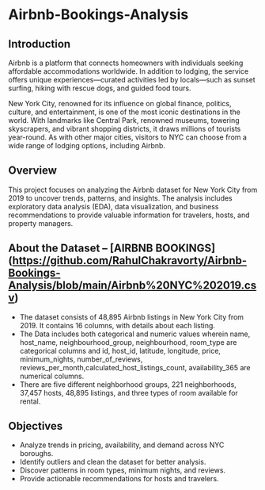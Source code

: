 # Airbnb-Bookings-Analysis

## Introduction
Airbnb is a platform that connects homeowners with individuals seeking affordable accommodations worldwide. In addition to lodging, the service offers unique experiences—curated activities led by locals—such as sunset surfing, hiking with rescue dogs, and guided food tours.

New York City, renowned for its influence on global finance, politics, culture, and entertainment, is one of the most iconic destinations in the world. With landmarks like Central Park, renowned museums, towering skyscrapers, and vibrant shopping districts, it draws millions of tourists year-round. As with other major cities, visitors to NYC can choose from a wide range of lodging options, including Airbnb.

## Overview
This project focuses on analyzing the Airbnb dataset for New York City from 2019 to uncover trends, patterns, and insights. The analysis includes exploratory data analysis (EDA), data visualization, and business recommendations to provide valuable information for travelers, hosts, and property managers.

## About the Dataset – [AIRBNB BOOKINGS] (https://github.com/RahulChakravorty/Airbnb-Bookings-Analysis/blob/main/Airbnb%20NYC%202019.csv)
- The dataset consists of 48,895 Airbnb listings in New York City from 2019. It contains 16 columns, with details about each listing.
- The Data includes both categorical and numeric values wherein name, host_name, neighbourhood_group, neighbourhood, room_type are categorical columns and id, host_id, latitude, longitude, price, minimum_nights, number_of_reviews, reviews_per_month,calculated_host_listings_count, availability_365 are numerical columns.
- There are five different neighborhood groups, 221 neighborhoods, 37,457 hosts, 48,895 listings, and three types of room available for rental.

## Objectives
- Analyze trends in pricing, availability, and demand across NYC boroughs.
- Identify outliers and clean the dataset for better analysis.
- Discover patterns in room types, minimum nights, and reviews.
- Provide actionable recommendations for hosts and travelers.


